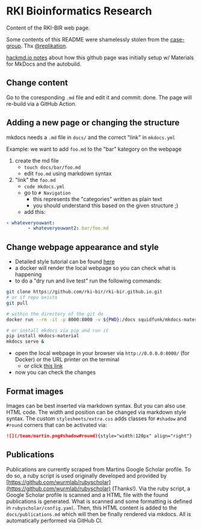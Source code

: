 # RKI Bioinformatics Research

Content of the RKI-BIR web page. 

Some contents of this README were shamelessly stolen from the [case-group](https://github.com/CaSe-group/case-group.github.io/). Thx [@replikation](https://github.com/replikation).

[hackmd.io notes](https://hackmd.io/@GqOnlbqgSdKAMwgCUU_ljQ/BJmM49Q4F) about how this github page was initially setup w/ Materials for MkDocs and the autobuild. 

## Change content

Go to the coresponding `.md` file and edit it and commit: done. The page will re-build via a GitHub Action. 

## Adding a new page or changing the structure

mkdocs needs a `.md` file in `docs/` and the correct "link" in `mkdocs.yml`

Example: we want to add `foo.md` to the "bar" kategory on the webpage

1) create the md file
   * `touch docs/bar/foo.md` 
   * edit `foo.md` using markdown syntax
2) "link" the `foo.md`
   * `code mkdocs.yml` 
   * go to `# Navigation`
      * this represents the "categories" written as plain text
      * you should understand this based on the given structure ;)
   * add this:

```yml
- whateveryouwant: 
        - whateveryouwant2: bar/foo.md
```

## Change webpage appearance and style

* Detailed style tutorial can be found [here](https://squidfunk.github.io/mkdocs-material/)
* a docker will render the local webpage so you can check what is happening
* to do a "dry run and live test" run the following commands:

```bash
git clone https://github.com/rki-bir/rki-bir.github.io.git
# or if repo exists
git pull

# within the directory of the git do
docker run --rm -it -p 8000:8000 -v ${PWD}:/docs squidfunk/mkdocs-material

# or install mkdocs via pip and run it
pip install mkdocs-material
mkdocs serve & 
```

* open the local webpage in your browser via `http://0.0.0.0:8000/` (for Docker) or the URL printer on the terminal
   * or click [this link](http://0.0.0.0:8000/)
* now you can check the changes

## Format images

Images can be best inserted via markdown syntax. But you can also use HTML code. The width and position can be changed via markdown style syntax. The custom `stylesheets/extra.css` adds classes for `#shadow` and `#round` corners that can be activated via:

```markdown
![](/team/martin.png#shadow#round){style="width:120px" align="right"}
```

## Publications

Publications are currently scraped from Martins Google Scholar profile. To do so, a ruby script is used originally developed and provided by [https://github.com/wurmlab/rubyscholar](https://github.com/wurmlab/rubyscholar) (Thanks!). Via the ruby script, a Google Scholar profile is scanned and a HTML file with the found publications is generated. What is scanned and some formatting is defined in `rubyscholar/config.yaml`. Then, this HTML content is added to the `docs/publications.md` which will then be finally rendered via mkdocs. All is automatically performed via GitHub CI.  